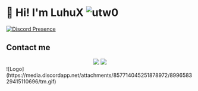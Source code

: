 # 👋 Hi! I'm LuhuX <img src="https://komarev.com/ghpvc/?username=utw0&label=Ziyaretçi%20Sayısı&color=552b75" alt="utw0" />



[![Discord Presence](https://lanyard-profile-readme.vercel.app/api/341592492224806914)](https://discord.com/users/341592492224806914)




## Contact me  
<div align="center">
<a href="https://www.instagram.com/utkukosemm/?hl=tr" target"blank_"> <!--Sol tarafa bak abi orada kendi github linkini koy-->
<img src="https://img.shields.io/badge/INSTAGRAM%20-DC3175.svg?&style=for-the-badge&logo=instagram&logoColor=white"></a>
 <a href="https://open.spotify.com/user/aoj0e0b3twag42g0h8nxqm4ms" target"blank_">
<img src="https://img.shields.io/badge/Spotify%20-1ed760.svg?&style=for-the-badge&logo=spotify&logoColor=white"></a>
 
</div>
<div style="https://media.discordapp.net/attachments/857714045251878972/899658329415110696/tm.gif"></div>
![Logo](https://media.discordapp.net/attachments/857714045251878972/899658329415110696/tm.gif)

